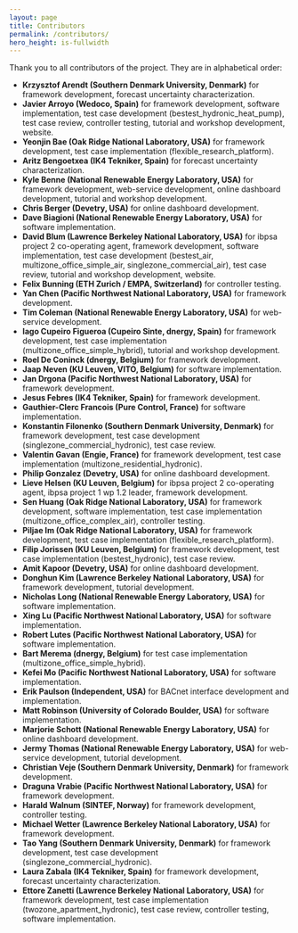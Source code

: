 ```yaml
---
layout: page
title: Contributors
permalink: /contributors/
hero_height: is-fullwidth
---
```


Thank you to all contributors of the project.  They are in alphabetical order:

- **Krzysztof Arendt (Southern Denmark University, Denmark)** for framework development, forecast uncertainty characterization.
- **Javier Arroyo (Wedoco, Spain)** for framework development, software implementation, test case development (bestest_hydronic_heat_pump), test case review, controller testing, tutorial and workshop development, website.
- **Yeonjin Bae (Oak Ridge National Laboratory, USA)** for framework development, test case implementation (flexible_research_platform).
- **Aritz Bengoetxea (IK4 Tekniker, Spain)** for forecast uncertainty characterization.
- **Kyle Benne (National Renewable Energy Laboratory, USA)** for framework development, web-service development, online dashboard development, tutorial and workshop development.
- **Chris Berger (Devetry, USA)** for online dashboard development.
- **Dave Biagioni (National Renewable Energy Laboratory, USA)** for software implementation.
- **David Blum (Lawrence Berkeley National Laboratory, USA)** for ibpsa project 2 co-operating agent, framework development, software implementation, test case development (bestest_air, multizone_office_simple_air, singlezone_commercial_air), test case review, tutorial and workshop development, website.
- **Felix Bunning (ETH Zurich / EMPA, Switzerland)** for controller testing.
- **Yan Chen (Pacific Northwest National Laboratory, USA)** for framework development.
- **Tim Coleman (National Renewable Energy Laboratory, USA)** for web-service development.
- **Iago Cupeiro Figueroa (Cupeiro Sinte, dnergy, Spain)** for framework development, test case implementation (multizone_office_simple_hybrid), tutorial and workshop development.
- **Roel De Coninck (dnergy, Belgium)** for framework development.
- **Jaap Neven (KU Leuven, VITO, Belgium)** for software implementation.
- **Jan Drgona (Pacific Northwest National Laboratory, USA)** for framework development.
- **Jesus Febres (IK4 Tekniker, Spain)** for framework development.
- **Gauthier-Clerc Francois (Pure Control, France)** for software implementation.
- **Konstantin Filonenko (Southern Denmark University, Denmark)** for framework development, test case development (singlezone_commercial_hydronic), test case review.
- **Valentin Gavan (Engie, France)** for framework development, test case implementation (multizone_residential_hydronic).
- **Philip Gonzalez (Devetry, USA)** for online dashboard development.
- **Lieve Helsen (KU Leuven, Belgium)** for ibpsa project 2 co-operating agent, ibpsa project 1 wp 1.2 leader, framework development.
- **Sen Huang (Oak Ridge National Laboratory, USA)** for framework development, software implementation, test case implementation (multizone_office_complex_air), controller testing.
- **Piljae Im (Oak Ridge National Laboratory, USA)** for framework development, test case implementation (flexible_research_platform).
- **Filip Jorissen (KU Leuven, Belgium)** for framework development, test case implementation (bestest_hydronic), test case review.
- **Amit Kapoor (Devetry, USA)** for online dashboard development.
- **Donghun Kim (Lawrence Berkeley National Laboratory, USA)** for framework development, tutorial development.
- **Nicholas Long (National Renewable Energy Laboratory, USA)** for software implementation.
- **Xing Lu (Pacific Northwest National Laboratory, USA)** for software implementation.
- **Robert Lutes (Pacific Northwest National Laboratory, USA)** for software implementation.
- **Bart Merema (dnergy, Belgium)** for test case implementation (multizone_office_simple_hybrid).
- **Kefei Mo (Pacific Northwest National Laboratory, USA)** for software implementation.
- **Erik Paulson (Independent, USA)** for BACnet interface development and implementation.
- **Matt Robinson (University of Colorado Boulder, USA)** for software implementation.
- **Marjorie Schott (National Renewable Energy Laboratory, USA)** for online dashboard development.
- **Jermy Thomas (National Renewable Energy Laboratory, USA)** for web-service development, tutorial development.
- **Christian Veje (Southern Denmark University, Denmark)** for framework development.
- **Draguna Vrabie (Pacific Northwest National Laboratory, USA)** for framework development.
- **Harald Walnum (SINTEF, Norway)** for framework development, controller testing.
- **Michael Wetter (Lawrence Berkeley National Laboratory, USA)** for framework development.
- **Tao Yang (Southern Denmark University, Denmark)** for framework development, test case development (singlezone_commercial_hydronic).
- **Laura Zabala (IK4 Tekniker, Spain)** for framework development, forecast uncertainty characterization.
- **Ettore Zanetti (Lawrence Berkeley National Laboratory, USA)** for framework development, test case implementation (twozone_apartment_hydronic), test case review, controller testing, software implementation.
